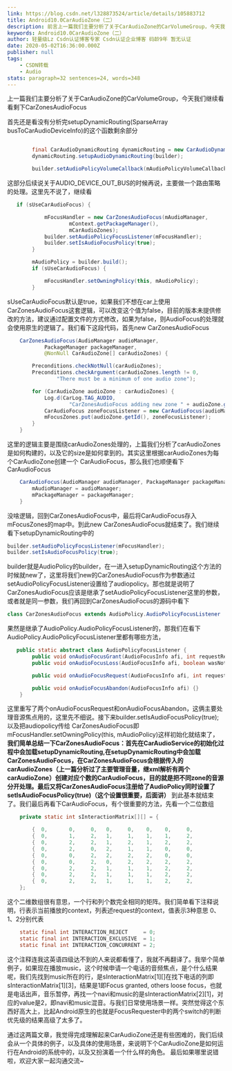 ```yaml
---
link: https://blog.csdn.net/l328873524/article/details/105883712
title: Android10.0CarAudioZone（二）
description: 前言上一篇我们主要分析了关于CarAudioZone的CarVolumeGroup，今天我们继续看看剩下CarZonesAudioFocus正文首先还是看没有分析完setupDynamicRouting(SparseArray busToCarAudioDeviceInfo)的这个函数剩余部分        // Setup dynamic routing rules by usage ...
keywords: Android10.0CarAudioZone（二）
author: 轻量级Lz Csdn认证博客专家 Csdn认证企业博客 码龄9年 暂无认证
date: 2020-05-02T16:36:00.000Z
publisher: null
tags:
    - CSDN转载
    - Audio
stats: paragraph=32 sentences=24, words=348
---
```

上一篇我们主要分析了关于CarAudioZone的CarVolumeGroup，今天我们继续看看剩下CarZonesAudioFocus

首先还是看没有分析完setupDynamicRouting(SparseArray busToCarAudioDeviceInfo)的这个函数剩余部分

```java

        final CarAudioDynamicRouting dynamicRouting = new CarAudioDynamicRouting(mCarAudioZones);
        dynamicRouting.setupAudioDynamicRouting(builder);

        builder.setAudioPolicyVolumeCallback(mAudioPolicyVolumeCallback);

```

这部分后续说关于AUDIO_DEVICE_OUT_BUS的时候再说，主要做一个路由策略的处理。这里先不说了，继续看

```java
   if (sUseCarAudioFocus) {

            mFocusHandler = new CarZonesAudioFocus(mAudioManager,
                    mContext.getPackageManager(),
                    mCarAudioZones);
            builder.setAudioPolicyFocusListener(mFocusHandler);
            builder.setIsAudioFocusPolicy(true);
        }

        mAudioPolicy = builder.build();
        if (sUseCarAudioFocus) {

            mFocusHandler.setOwningPolicy(this, mAudioPolicy);
        }
```

sUseCarAudioFocus默认是true，如果我们不想在car上使用CarZonesAudioFocus这套逻辑，可以改变这个值为false，目前的版本未提供修改的方法，建议通过配置文件的方式修改，如果为false，则AudioFocus的处理就会使用原生的逻辑了。我们看下这段代码，首先new CarZonesAudioFocus

```java
    CarZonesAudioFocus(AudioManager audioManager,
            PackageManager packageManager,
            @NonNull CarAudioZone[] carAudioZones) {

        Preconditions.checkNotNull(carAudioZones);
        Preconditions.checkArgument(carAudioZones.length != 0,
                "There must be a minimum of one audio zone");

        for (CarAudioZone audioZone : carAudioZones) {
            Log.d(CarLog.TAG_AUDIO,
                    "CarZonesAudioFocus adding new zone " + audioZone.getId());
            CarAudioFocus zoneFocusListener = new CarAudioFocus(audioManager, packageManager);
            mFocusZones.put(audioZone.getId(), zoneFocusListener);
        }
    }
```

这里的逻辑主要是围绕carAudioZones处理的，上篇我们分析了carAudioZones是如何构建的，以及它的size是如何拿到的。其实这里根据carAudioZones为每个CarAudioZone创建一个 CarAudioFocus，那么我们也顺便看下CarAudioFocus

```java
    CarAudioFocus(AudioManager audioManager, PackageManager packageManager) {
        mAudioManager = audioManager;
        mPackageManager = packageManager;
    }
```

没啥逻辑，回到CarZonesAudioFocus中，最后将CarAudioFocus存入mFocusZones的map中。到此new CarZonesAudioFocus就结束了。我们继续看下setupDynamicRouting中的

```java
builder.setAudioPolicyFocusListener(mFocusHandler);
builder.setIsAudioFocusPolicy(true);
```

builder就是AudioPolicy的builder，在一进入setupDynamicRouting这个方法的时候就new了，这里将我们new的CarZonesAudioFocus作为参数通过setAudioPolicyFocusListener设置给了audiopolicy。那也就是说明了CarZonesAudioFocus应该是继承了setAudioPolicyFocusListener这里的参数，或者就是同一参数，我们再回到CarZonesAudioFocus的源码中看下

```java
class CarZonesAudioFocus extends AudioPolicy.AudioPolicyFocusListener
```

果然是继承了AudioPolicy.AudioPolicyFocusListener的，那我们在看下 AudioPolicy.AudioPolicyFocusListener里都有哪些方法，

```java
   public static abstract class AudioPolicyFocusListener {
        public void onAudioFocusGrant(AudioFocusInfo afi, int requestResult) {}
        public void onAudioFocusLoss(AudioFocusInfo afi, boolean wasNotified) {}

        public void onAudioFocusRequest(AudioFocusInfo afi, int requestResult) {}

        public void onAudioFocusAbandon(AudioFocusInfo afi) {}
    }
```

这里重写了两个onAudioFocusRequest和onAudioFocusAbandon，这俩主要处理音源焦点用的，这里先不细说。接下来builder.setIsAudioFocusPolicy(true);以及把audiopolicy传给 CarZonesAudioFocus即mFocusHandler.setOwningPolicy(this, mAudioPolicy)这样初始化就结束了， **我们简单总结一下CarZonesAudioFocus：首先在CarAudioService的初始化过程中会加载setupDynamicRouting,在setupDynamicRouting中会加载CarZonesAudioFocus，在CarZonesAudioFocus会根据传入的carAudioZones（上一篇分析过了主要管理音量，继xml解析有两个carAudioZone）创建对应个数的CarAudioFocus，目的就是把不同zone的音源分开处理。最后又将CarZonesAudioFocus注册给了AudioPolicy同时设置了setIsAudioFocusPolicy(true)（这个设置很重要，后面讲）** 到此基本就结束了。我们最后再看下CarAudioFocus，有个很重要的方法，先看一个二位数组

```java
    private static int sInteractionMatrix[][] = {

        {  0,       0,     0,   0,     0,    0,    0,     0,            0 },
        {  0,       1,     2,   1,     1,    1,    1,     2,            2 },
        {  0,       2,     2,   1,     2,    1,    2,     2,            2 },
        {  0,       2,     0,   2,     1,    1,    0,     0,            0 },
        {  0,       0,     2,   2,     2,    2,    0,     0,            2 },
        {  0,       0,     2,   0,     2,    2,    2,     2,            0 },
        {  0,       2,     2,   1,     1,    1,    2,     2,            2 },
        {  0,       2,     2,   1,     1,    1,    2,     2,            2 },
        {  0,       2,     2,   1,     1,    1,    2,     2,            2 },
    };
```

这个二维数组很有意思，一个行和列个数完全相同的矩阵。我们简单看下注释说明，行表示当前播放的context，列表述request的context，值表示3种意思 0、1、2分别代表

```java
    static final int INTERACTION_REJECT     = 0;
    static final int INTERACTION_EXCLUSIVE  = 1;
    static final int INTERACTION_CONCURRENT = 2;
```

这个注释连我这英语四级达不到的人来说都看懂了，我就不再翻译了。我举个简单例子，如果现在播放music，这个时候申请一个电话的音频焦点，是个什么结果呢，我们先找到music所在的行，是sInteractionMatrix[1][]在找下电话的列即sInteractionMatrix[1][3]，结果是1即Focus granted, others loose focus，也就是电话出声，音乐暂停，再找一个navi和music的是sInteractionMatrix[2][1]，对应的value是2，即navi和music混音。与我们日常使用场景一样。突然觉得这个东西好高大上，比起Android原生的也就是FocusRequester中的两个switch的判断优先级的结果高级了太多了。

通过这两篇文章，我觉得完成理解起来CarAudioZone还是有些困难的，我们后续会从一个具体的例子，以及具体的使用场景，来说明下个CarAudioZone是如何运行在Android的系统中的，以及又扮演着一个什么样的角色。
最后如果哪里说错啦，欢迎大家一起沟通交流~

